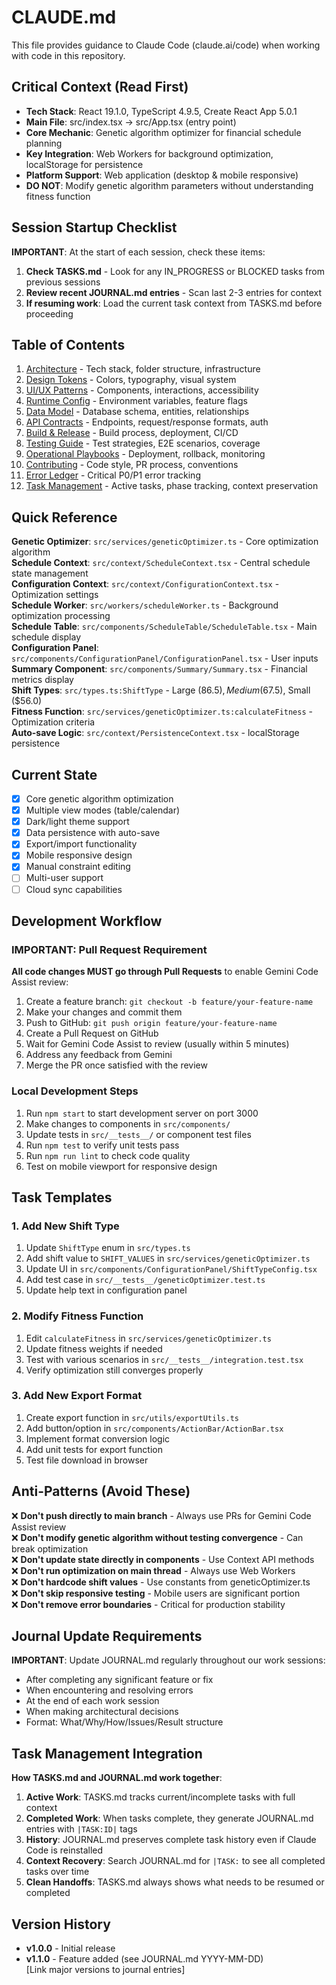 # CLAUDE.md
<!-- Generated by Claude Conductor v1.1.2 -->

This file provides guidance to Claude Code (claude.ai/code) when working with code in this repository.

## Critical Context (Read First)
- **Tech Stack**: React 19.1.0, TypeScript 4.9.5, Create React App 5.0.1
- **Main File**: src/index.tsx → src/App.tsx (entry point)
- **Core Mechanic**: Genetic algorithm optimizer for financial schedule planning
- **Key Integration**: Web Workers for background optimization, localStorage for persistence
- **Platform Support**: Web application (desktop & mobile responsive)
- **DO NOT**: Modify genetic algorithm parameters without understanding fitness function

## Session Startup Checklist
**IMPORTANT**: At the start of each session, check these items:
1. **Check TASKS.md** - Look for any IN_PROGRESS or BLOCKED tasks from previous sessions
2. **Review recent JOURNAL.md entries** - Scan last 2-3 entries for context
3. **If resuming work**: Load the current task context from TASKS.md before proceeding

## Table of Contents
1. [Architecture](ARCHITECTURE.md) - Tech stack, folder structure, infrastructure
2. [Design Tokens](DESIGN.md) - Colors, typography, visual system
3. [UI/UX Patterns](UIUX.md) - Components, interactions, accessibility
4. [Runtime Config](CONFIG.md) - Environment variables, feature flags
5. [Data Model](DATA_MODEL.md) - Database schema, entities, relationships
6. [API Contracts](API.md) - Endpoints, request/response formats, auth
7. [Build & Release](BUILD.md) - Build process, deployment, CI/CD
8. [Testing Guide](TEST.md) - Test strategies, E2E scenarios, coverage
9. [Operational Playbooks](PLAYBOOKS/DEPLOY.md) - Deployment, rollback, monitoring
10. [Contributing](CONTRIBUTING.md) - Code style, PR process, conventions
11. [Error Ledger](ERRORS.md) - Critical P0/P1 error tracking
12. [Task Management](TASKS.md) - Active tasks, phase tracking, context preservation

## Quick Reference
**Genetic Optimizer**: `src/services/geneticOptimizer.ts` - Core optimization algorithm  
**Schedule Context**: `src/context/ScheduleContext.tsx` - Central schedule state management  
**Configuration Context**: `src/context/ConfigurationContext.tsx` - Optimization settings  
**Schedule Worker**: `src/workers/scheduleWorker.ts` - Background optimization processing  
**Schedule Table**: `src/components/ScheduleTable/ScheduleTable.tsx` - Main schedule display  
**Configuration Panel**: `src/components/ConfigurationPanel/ConfigurationPanel.tsx` - User inputs  
**Summary Component**: `src/components/Summary/Summary.tsx` - Financial metrics display  
**Shift Types**: `src/types.ts:ShiftType` - Large ($86.5), Medium ($67.5), Small ($56.0)  
**Fitness Function**: `src/services/geneticOptimizer.ts:calculateFitness` - Optimization criteria  
**Auto-save Logic**: `src/context/PersistenceContext.tsx` - localStorage persistence

## Current State
- [x] Core genetic algorithm optimization
- [x] Multiple view modes (table/calendar)
- [x] Dark/light theme support
- [x] Data persistence with auto-save
- [x] Export/import functionality
- [x] Mobile responsive design
- [x] Manual constraint editing
- [ ] Multi-user support
- [ ] Cloud sync capabilities

## Development Workflow

### IMPORTANT: Pull Request Requirement
**All code changes MUST go through Pull Requests** to enable Gemini Code Assist review:
1. Create a feature branch: `git checkout -b feature/your-feature-name`
2. Make your changes and commit them
3. Push to GitHub: `git push origin feature/your-feature-name`
4. Create a Pull Request on GitHub
5. Wait for Gemini Code Assist to review (usually within 5 minutes)
6. Address any feedback from Gemini
7. Merge the PR once satisfied with the review

### Local Development Steps
1. Run `npm start` to start development server on port 3000
2. Make changes to components in `src/components/`
3. Update tests in `src/__tests__/` or component test files
4. Run `npm test` to verify unit tests pass
5. Run `npm run lint` to check code quality
6. Test on mobile viewport for responsive design

## Task Templates
### 1. Add New Shift Type
1. Update `ShiftType` enum in `src/types.ts`
2. Add shift value to `SHIFT_VALUES` in `src/services/geneticOptimizer.ts`
3. Update UI in `src/components/ConfigurationPanel/ShiftTypeConfig.tsx`
4. Add test case in `src/__tests__/geneticOptimizer.test.ts`
5. Update help text in configuration panel

### 2. Modify Fitness Function
1. Edit `calculateFitness` in `src/services/geneticOptimizer.ts`
2. Update fitness weights if needed
3. Test with various scenarios in `src/__tests__/integration.test.tsx`
4. Verify optimization still converges properly

### 3. Add New Export Format
1. Create export function in `src/utils/exportUtils.ts`
2. Add button/option in `src/components/ActionBar/ActionBar.tsx`
3. Implement format conversion logic
4. Add unit tests for export function
5. Test file download in browser

## Anti-Patterns (Avoid These)
❌ **Don't push directly to main branch** - Always use PRs for Gemini Code Assist review  
❌ **Don't modify genetic algorithm without testing convergence** - Can break optimization  
❌ **Don't update state directly in components** - Use Context API methods  
❌ **Don't run optimization on main thread** - Always use Web Workers  
❌ **Don't hardcode shift values** - Use constants from geneticOptimizer.ts  
❌ **Don't skip responsive testing** - Mobile users are significant portion  
❌ **Don't remove error boundaries** - Critical for production stability

## Journal Update Requirements
**IMPORTANT**: Update JOURNAL.md regularly throughout our work sessions:
- After completing any significant feature or fix
- When encountering and resolving errors
- At the end of each work session
- When making architectural decisions
- Format: What/Why/How/Issues/Result structure

## Task Management Integration
**How TASKS.md and JOURNAL.md work together**:
1. **Active Work**: TASKS.md tracks current/incomplete tasks with full context
2. **Completed Work**: When tasks complete, they generate JOURNAL.md entries with `|TASK:ID|` tags
3. **History**: JOURNAL.md preserves complete task history even if Claude Code is reinstalled
4. **Context Recovery**: Search JOURNAL.md for `|TASK:` to see all completed tasks over time
5. **Clean Handoffs**: TASKS.md always shows what needs to be resumed or completed

## Version History
- **v1.0.0** - Initial release
- **v1.1.0** - Feature added (see JOURNAL.md YYYY-MM-DD)  
[Link major versions to journal entries]